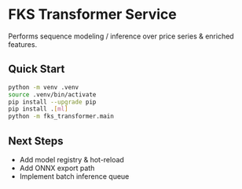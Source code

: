 # FKS Transformer Service

Performs sequence modeling / inference over price series & enriched features.

## Quick Start

```bash
python -m venv .venv
source .venv/bin/activate
pip install --upgrade pip
pip install .[ml]
python -m fks_transformer.main
```

## Next Steps

- Add model registry & hot-reload
- Add ONNX export path
- Implement batch inference queue

